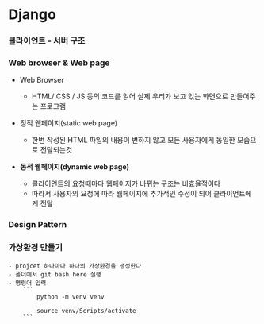 # Django

### 클라이언트 - 서버 구조





### Web browser & Web page

- Web Browser
    - HTML/ CSS / JS 등의 코드를 읽어 실제 우리가 보고 있는 화면으로 만들어주는 프로그램

- 정적 웹페이지(static web page)
    -  한번 작성된 HTML 파일의 내용이 변하지 않고 모든 사용자에게 동일한 모습으로 전달되는것

- **동적 웹페이지(dynamic web page)**
    - 클라이언트의 요청때마다 웹페이지가 바뀌는 구조는 비효율적이다
    - 따라서 사용자의 요청에 따라 웹페이지에 추가적인 수정이 되어 클라이언트에게 전달



### Design Pattern





### 가상환경 만들기
    - projcet 하나마다 하나의 가상환경을 생성한다
    - 폴더에서 git bash here 실행
    - 명령어 입력
        ```
            python -m venv venv

            source venv/Scripts/activate 
        ```
